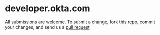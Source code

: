 # developer.okta.com

All submissions are welcome. To submit a change, fork this repo, commit your changes, and send us a [pull request](http://help.github.com/send-pull-requests/)